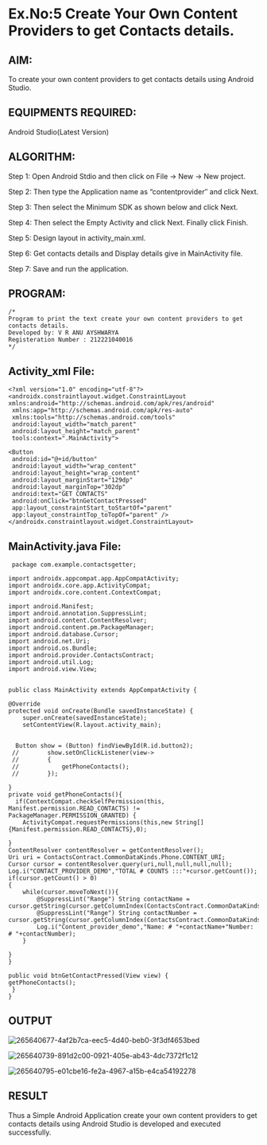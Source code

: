 # Ex.No:5 Create Your Own Content Providers to get Contacts details.
## AIM:
To create your own content providers to get contacts details using Android Studio.

## EQUIPMENTS REQUIRED:
Android Studio(Latest Version)

## ALGORITHM:
Step 1: Open Android Stdio and then click on File -> New -> New project.

Step 2: Then type the Application name as “contentprovider″ and click Next.

Step 3: Then select the Minimum SDK as shown below and click Next.

Step 4: Then select the Empty Activity and click Next. Finally click Finish.

Step 5: Design layout in activity_main.xml.

Step 6: Get contacts details and Display details give in MainActivity file.

Step 7: Save and run the application.

## PROGRAM:
~~~
/*
Program to print the text create your own content providers to get contacts details.
Developed by: V R ANU AYSHWARYA
Registeration Number : 212221040016
*/
~~~
## Activity_xml File:
~~~
<?xml version="1.0" encoding="utf-8"?>
<androidx.constraintlayout.widget.ConstraintLayout             xmlns:android="http://schemas.android.com/apk/res/android"
 xmlns:app="http://schemas.android.com/apk/res-auto"
 xmlns:tools="http://schemas.android.com/tools"
 android:layout_width="match_parent"
 android:layout_height="match_parent"
 tools:context=".MainActivity">

<Button
 android:id="@+id/button"
 android:layout_width="wrap_content"
 android:layout_height="wrap_content"
 android:layout_marginStart="129dp"
 android:layout_marginTop="302dp"
 android:text="GET CONTACTS"
 android:onClick="btnGetContactPressed"
 app:layout_constraintStart_toStartOf="parent"
 app:layout_constraintTop_toTopOf="parent" />
</androidx.constraintlayout.widget.ConstraintLayout>
~~~
## MainActivity.java File:
~~~
 package com.example.contactsgetter;

import androidx.appcompat.app.AppCompatActivity;
import androidx.core.app.ActivityCompat;
import androidx.core.content.ContextCompat;

import android.Manifest;
import android.annotation.SuppressLint;
import android.content.ContentResolver;
import android.content.pm.PackageManager;
import android.database.Cursor;
import android.net.Uri;
import android.os.Bundle;
import android.provider.ContactsContract;
import android.util.Log;
import android.view.View;


public class MainActivity extends AppCompatActivity {

@Override
protected void onCreate(Bundle savedInstanceState) {
    super.onCreate(savedInstanceState);
    setContentView(R.layout.activity_main);


  Button show = (Button) findViewById(R.id.button2);
 //        show.setOnClickListener(view->
 //        {
 //            getPhoneContacts();
 //        });

}
private void getPhoneContacts(){
  if(ContextCompat.checkSelfPermission(this, Manifest.permission.READ_CONTACTS) != PackageManager.PERMISSION_GRANTED) {
    ActivityCompat.requestPermissions(this,new String[] {Manifest.permission.READ_CONTACTS},0);

}
ContentResolver contentResolver = getContentResolver();
Uri uri = ContactsContract.CommonDataKinds.Phone.CONTENT_URI;
Cursor cursor = contentResolver.query(uri,null,null,null,null);
Log.i("CONTACT_PROVIDER_DEMO","TOTAL # COUNTS :::"+cursor.getCount());
if(cursor.getCount() > 0)
{
    while(cursor.moveToNext()){
        @SuppressLint("Range") String contactName = cursor.getString(cursor.getColumnIndex(ContactsContract.CommonDataKinds.Phone.DISPLAY_NAME));
        @SuppressLint("Range") String contactNumber = cursor.getString(cursor.getColumnIndex(ContactsContract.CommonDataKinds.Phone.NUMBER));
        Log.i("Content_provider_demo","Name: # "+contactName+"Number: # "+contactNumber);
    }

}
}

public void btnGetContactPressed(View view) {
getPhoneContacts();
 }
}
~~~
## OUTPUT
![265640677-4af2b7ca-eec5-4d40-beb0-3f3df4653bed](https://github.com/Anuayshh/Expt5/assets/127651217/0de72cda-429e-4307-a089-0759c0308267)

![265640739-891d2c00-0921-405e-ab43-4dc7372f1c12](https://github.com/Anuayshh/Expt5/assets/127651217/db697068-08c5-48b0-92d6-02fe1d715e49)

![265640795-e01cbe16-fe2a-4967-a15b-e4ca54192278](https://github.com/Anuayshh/Expt5/assets/127651217/b2e73a30-8a9b-4a99-8eb3-d5b6cce0df82)

## RESULT
Thus a Simple Android Application create your own content providers to get contacts details using Android Studio is developed and executed successfully.
